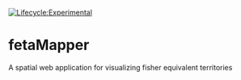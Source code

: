 [![Lifecycle:Experimental](https://img.shields.io/badge/Lifecycle-Experimental-339999)](<Redirect-URL>)

# fetaMapper
A spatial web application for visualizing fisher equivalent territories
